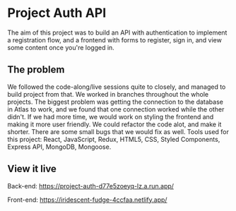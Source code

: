 # Project Auth API

The aim of this project was to build an API with authentication to implement a registration flow, and a frontend with forms to register, sign in, and view some content once you're logged in.

## The problem
We followed the code-along/live sessions quite to closely, and managed to build project from that. We worked in branches throughout the whole projects. The biggest problem was getting the connection to the database in Atlas to work, and we found that one connection worked while the other didn't. 
If we had more time, we would work on styling the frontend and making it more user friendly. We could refactor the code alot, and make it shorter. There are some small bugs that we would fix as well.
Tools used for this project: React, JavaScript, Redux, HTML5, CSS, Styled Components, Express API, MongoDB, Mongoose.

## View it live

Back-end:
https://project-auth-d77e5zoeyq-lz.a.run.app/

Front-end:
https://iridescent-fudge-4ccfaa.netlify.app/
